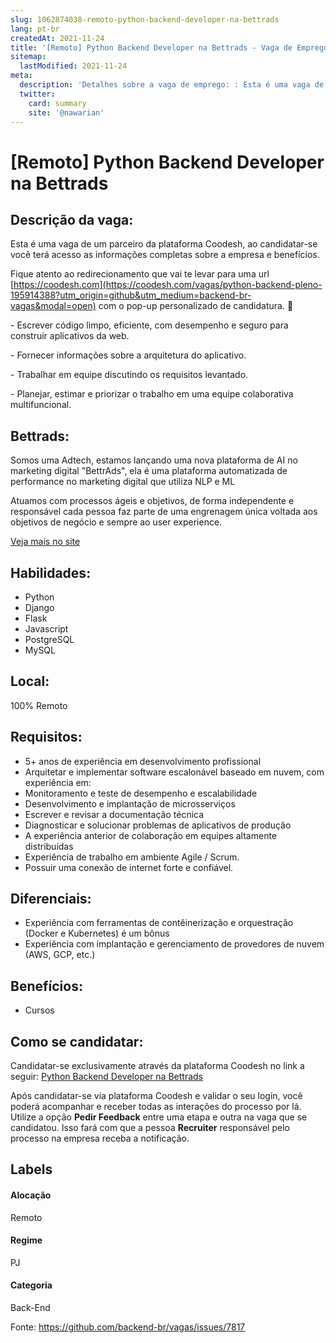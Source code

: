 ```yaml
---
slug: 1062874038-remoto-python-backend-developer-na-bettrads
lang: pt-br
createdAt: 2021-11-24
title: '[Remoto] Python Backend Developer na Bettrads - Vaga de Emprego'
sitemap:
  lastModified: 2021-11-24
meta:
  description: 'Detalhes sobre a vaga de emprego: : Esta é uma vaga de um parceiro da plataforma Coodesh, ao candidatar-se você terá acesso as informações completas sobre a empresa e benefícios.  Fique atento ao redirecionamento que vai te levar para uma url [https://coodesh.com](https://coodesh.com/vagas/python-backend-pleno-195914388?utm_origin=github&utm_medium=backend-br-vagas&modal=open) com o pop-up personalizado de candidatura. 👋 <p>- Escrever código limpo, eficiente, com desempenho e seguro para construir aplicativos da web.</p> <p>- Fornecer informações sobre a arquitetura do aplicativo.</p> <p>- Trabalhar em equipe discutindo os requisitos levantado.</p> <p>- Planejar, estimar e priorizar o trabalho em uma equipe colaborativa multifuncional.</p>'
  twitter:
    card: summary
    site: '@nawarian'
---
```


# [Remoto] Python Backend Developer na Bettrads

## Descrição da vaga: 
Esta é uma vaga de um parceiro da plataforma Coodesh, ao candidatar-se você terá acesso as informações completas sobre a empresa e benefícios.


Fique atento ao redirecionamento que vai te levar para uma url [https://coodesh.com](https://coodesh.com/vagas/python-backend-pleno-195914388?utm_origin=github&utm_medium=backend-br-vagas&modal=open) com o pop-up personalizado de candidatura. 👋
<p>- Escrever código limpo, eficiente, com desempenho e seguro para construir aplicativos da web.</p>
<p>- Fornecer informações sobre a arquitetura do aplicativo.</p>
<p>- Trabalhar em equipe discutindo os requisitos levantado.</p>
<p>- Planejar, estimar e priorizar o trabalho em uma equipe colaborativa multifuncional.</p>

## Bettrads: 
 <p>Somos uma Adtech, estamos lançando uma nova plataforma de AI no marketing digital "BettrAds", ela é uma plataforma automatizada de performance no marketing digital que utiliza NLP e ML</p>
<p>Atuamos com processos ágeis e objetivos, de forma independente e responsável cada pessoa faz parte de uma engrenagem única voltada aos objetivos de negócio e sempre ao user experience.</p><a href='https://coodesh.com/empresas/bettrads'>Veja mais no site</a>

 ## Habilidades: 
 - Python 
- Django 
- Flask 
- Javascript 
- PostgreSQL 
- MySQL
## Local: 
 100% Remoto
## Requisitos: 
 - 5+ anos de experiência em desenvolvimento profissional 
- Arquitetar e implementar software escalonável baseado em nuvem, com experiência em: 
- Monitoramento e teste de desempenho e escalabilidade 
- Desenvolvimento e implantação de microsserviços 
- Escrever e revisar a documentação técnica 
- Diagnosticar e solucionar problemas de aplicativos de produção 
- A experiência anterior de colaboração em equipes altamente distribuídas 
- Experiência de trabalho em ambiente Agile / Scrum. 
- Possuir uma conexão de internet forte e confiável.
## Diferenciais: 
 - Experiência com ferramentas de contêinerização e orquestração (Docker e Kubernetes) é um bônus 
- Experiência com implantação e gerenciamento de provedores de nuvem (AWS, GCP, etc.)
## Benefícios: 
 - Cursos 
## Como se candidatar:
Candidatar-se exclusivamente através da plataforma Coodesh no link a seguir: [Python Backend Developer na Bettrads](https://coodesh.com/vagas/python-backend-pleno-195914388?utm_origin=github&utm_medium=backend-br-vagas&modal=open)


Após candidatar-se via plataforma Coodesh e validar o seu login, você poderá acompanhar e receber todas as interações do processo por lá. Utilize a opção **Pedir Feedback** entre uma etapa e outra na vaga que se candidatou. Isso fará com que a pessoa **Recruiter** responsável pelo processo na empresa receba a notificação.
## Labels
#### Alocação
Remoto
#### Regime
PJ
#### Categoria
Back-End

Fonte: https://github.com/backend-br/vagas/issues/7817